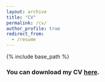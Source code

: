 ```yaml
---
layout: archive
title: "CV"
permalink: /cv/
author_profile: true
redirect_from:
  - /resume
---
```


{% include base_path %}

### You can download my CV [here](https://leyla-gilgen.github.io/files/CV_Gilgen_academic.pdf).
